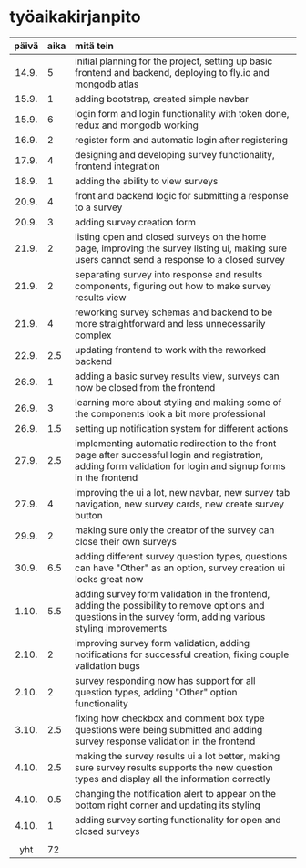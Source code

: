 # työaikakirjanpito

| päivä | aika | mitä tein |
| :----:|:-----| :-----|
| 14.9. | 5    | initial planning for the project, setting up basic frontend and backend, deploying to fly.io and mongodb atlas |
| 15.9. | 1    | adding bootstrap, created simple navbar |
| 15.9. | 6    | login form and login functionality with token done, redux and mongodb working |
| 16.9. | 2    | register form and automatic login after registering |
| 17.9. | 4    | designing and developing survey functionality, frontend integration |
| 18.9. | 1    | adding the ability to view surveys |
| 20.9. | 4    | front and backend logic for submitting a response to a survey |
| 20.9. | 3    | adding survey creation form |
| 21.9. | 2    | listing open and closed surveys on the home page, improving the survey listing ui, making sure users cannot send a response to a closed survey |
| 21.9. | 2    | separating survey into response and results components, figuring out how to make survey results view |
| 21.9. | 4    | reworking survey schemas and backend to be more straightforward and less unnecessarily complex |
| 22.9. | 2.5  | updating frontend to work with the reworked backend |
| 26.9. | 1    | adding a basic survey results view, surveys can now be closed from the frontend |
| 26.9. | 3    | learning more about styling and making some of the components look a bit more professional |
| 26.9. | 1.5  | setting up notification system for different actions |
| 27.9. | 2.5  | implementing automatic redirection to the front page after successful login and registration, adding form validation for login and signup forms in the frontend |
| 27.9. | 4    | improving the ui a lot, new navbar, new survey tab navigation, new survey cards, new create survey button |
| 29.9. | 2    | making sure only the creator of the survey can close their own surveys |
| 30.9. | 6.5  | adding different survey question types, questions can have "Other" as an option, survey creation ui looks great now |
| 1.10. | 5.5  | adding survey form validation in the frontend, adding the possibility to remove options and questions in the survey form, adding various styling improvements |
| 2.10. | 2    | improving survey form validation, adding notifications for successful creation, fixing couple validation bugs |
| 2.10. | 2    | survey responding now has support for all question types, adding "Other" option functionality |
| 3.10. | 2.5  | fixing how checkbox and comment box type questions were being submitted and adding survey response validation in the frontend  |
| 4.10. | 2.5  | making the survey results ui a lot better, making sure survey results supports the new question types and display all the information correctly |
| 4.10. | 0.5  | changing the notification alert to appear on the bottom right corner and updating its styling |
| 4.10. | 1    | adding survey sorting functionality for open and closed surveys |
|       |      | |
| yht   | 72   | |